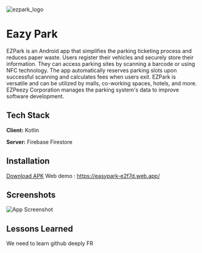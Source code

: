 ![ezpark_logo](https://github.com/Aftermath00/EasyPark/assets/86555486/cf6bb7a6-ae6b-47a1-ab43-98d536a27d34)


# Eazy Park

EZPark is an Android app that simplifies the parking ticketing process and reduces paper waste. Users register their vehicles and securely store their information. They can access parking sites by scanning a barcode or using NFC technology. The app automatically reserves parking slots upon successful scanning and calculates fees when users exit. EZPark is versatile and can be utilized by malls, co-working spaces, hotels, and more. EZPeezy Corporation manages the parking system's data to improve software development.


## Tech Stack

**Client:** Kotlin

**Server:** Firebase Firestore


## Installation
[Download APK](apk-debug.apk)
Web demo : https://easypark-e2f7d.web.app/
    
## Screenshots

![App Screenshot](https://via.placeholder.com/468x300?text=App+Screenshot+Here)


## Lessons Learned

We need to learn github deeply FR


